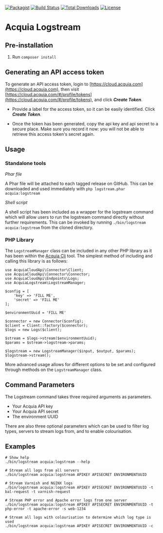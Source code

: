 [![Packagist](https://img.shields.io/packagist/v/typhonius/acquia-logstream.svg)](https://packagist.org/packages/typhonius/acquia-logstream)
[![Build Status](https://travis-ci.org/typhonius/acquia-logstream.svg?branch=master)](https://travis-ci.org/typhonius/acquia-logstream)
[![Total Downloads](https://poser.pugx.org/typhonius/acquia-logstream/downloads.png)](https://packagist.org/packages/typhonius/acquia-logstream)
[![License](https://poser.pugx.org/typhonius/acquia-logstream/license.png)]()

# Acquia Logstream


## Pre-installation

1. Run `composer install`


## Generating an API access token

To generate an API access token, login to [https://cloud.acquia.com](https://cloud.acquia.com), then visit [https://cloud.acquia.com/#/profile/tokens](https://cloud.acquia.com/#/profile/tokens), and click ***Create Token***.


* Provide a label for the access token, so it can be easily identified. Click ***Create Token***.

* Once the token has been generated, copy the api key and api secret to a secure place. Make sure you record it now: you will not be able to retrieve this access token's secret again.

## Usage

### Standalone tools

*Phar file*

A Phar file will be attached to each tagged release on GitHub. This can be downloaded and used immediately with `php logstream.phar acquia:logstream`

*Shell script*

A shell script has been included as a wrapper for the logstream command which will allow users to run the logstream command directly without further requirements. This can be invoked by running `./bin/logstream acquia:logstream` from the cloned directory.
  
  
### PHP Library

The `LogstreamManager` class can be included in any other PHP library as it has been within the [Acquia Cli](https://github.com/typhonius/acquia_cli) tool. The simplest method of including and calling this library is as follows:

````
use AcquiaCloudApi\Connector\Client;
use AcquiaCloudApi\Connector\Connector;
use AcquiaCloudApi\Endpoints\Logs;
use AcquiaLogstream\LogstreamManager;

$config = [
    'key' => 'FILL ME',
    'secret' => 'FILL ME'
];

$environmentUuid = 'FILL ME'

$connector = new Connector($config);
$client = Client::factory($connector);
$logs = new Logs($client);

$stream = $logs->stream($environmentUuid);
$params = $stream->logstream->params;

$logstream = new LogstreamManager($input, $output, $params);
$logstream->stream();
````

More advanced usage allows for different options to be set and configured through methods on the `LogstreamManager` class.


## Command Parameters

The Logstream command takes three required arguments as parameters.

* Your Acquia API key
* Your Acquia API secret
* The environment UUID

There are also three optional parameters which can be used to filter log types, servers to stream logs from, and to enable colourisation.


## Examples

````
# Show help
./bin/logstream acquia:logstream --help

# Stream all logs from all servers
./bin/logstream acquia:logstream APIKEY APISECRET ENVIRONMENTUUID

# Stream Varnish and NGINX logs 
./bin/logstream acquia:logstream APIKEY APISECRET ENVIRONMENTUUID -t bal-request -t varnish-request

# Stream PHP error and Apache error logs from one server
./bin/logstream acquia:logstream APIKEY APISECRET ENVIRONMENTUUID -t php-error -t apache-error -s web-1234

# Stream all logs with colourisation to determine which log type is used
./bin/logstream acquia:logstream APIKEY APISECRET ENVIRONMENTUUID -c
````